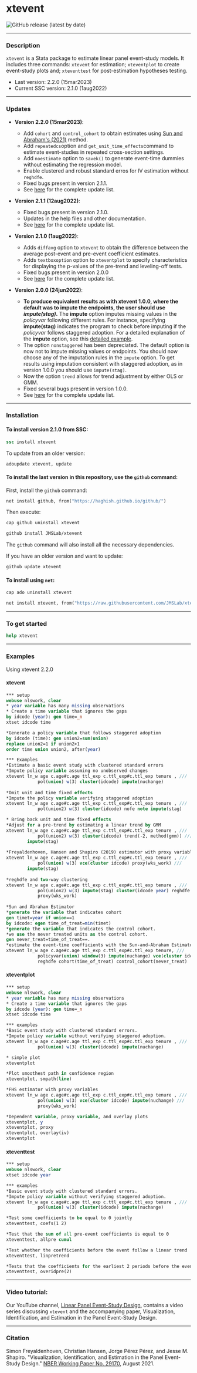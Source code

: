 # xtevent
![GitHub release (latest by date)](https://img.shields.io/github/v/release/JMSLab/xtevent?label=last%20version)

-----------

### Description
`xtevent` is a Stata package to estimate linear panel event-study models. It includes three commands: `xtevent` for estimation; `xteventplot` to create event-study plots and; `xteventtest` for post-estimation hypotheses testing. 


- Last version: 2.2.0 (15mar2023)
- Current SSC version: 2.1.0 (1aug2022)
-----------

### Updates

* **Version 2.2.0 (15mar2023)**:
    - Add `cohort` and `control_cohort` to obtain estimates using [Sun and Abraham's (2021)](https://www.sciencedirect.com/science/article/pii/S030440762030378X) method.
    - Add `repeatedcs`option and `get_unit_time_effects`command to estimate event-studies in repeated cross-section settings.
    - Add `noestimate` option to `savek()` to generate event-time dummies without estimating the regression model.
    - Enable clustered and robust standard erros for IV estimation without `reghdfe`.
    - Fixed bugs present in version 2.1.1.    
    - See [here](https://github.com/JMSLab/xtevent/releases/tag/v2.2.2) for the complete update list.

* **Version 2.1.1 (12aug2022)**:
    - Fixed bugs present in version 2.1.0.
    - Updates in the help files and other documentation.
    - See [here](https://github.com/JMSLab/xtevent/releases/tag/v2.1.1)  for the complete update list.
    
* **Version 2.1.0 (1aug2022)**:
    - Adds `diffavg` option to `xtevent` to obtain the difference between the average post-event and pre-event coefficient estimates. 
    - Adds `textboxoption` option to `xteventplot` to specify characteristics for displaying the p-values of the pre-trend and leveling-off tests.
    - Fixed bugs present in version 2.0.0
    - See [here](https://github.com/JMSLab/xtevent/releases/tag/v2.1.0)  for the complete update list.
    
* **Version 2.0.0 (24jun2022)**:
    - **To produce equivalent results as with xtevent 1.0.0, where the default was to impute the endpoints, the user should use *impute(stag)*.** The **impute** option imputes missing values in the *policyvar* following different rules. For instance, specifying **impute(stag)** indicates the program to check before imputing if the *policyvar* follows staggered adoption. For a detailed explanation of the **impute** option, see this [detailed example](https://rawcdn.githack.com/JMSLab/xtevent/cf16d12f90ddf363df62c397cf0e9dc05bbd9875/impute_option_description.html).
    - The option `nonstaggered` has been depreciated. The default option is now not to impute missing values or endpoints.   You should now choose any of the imputation rules in the `impute` option. To get results using imputation consistent with staggered adoption, as in version 1.0.0 you should use `impute(stag)`.
    - Now the option `trend` allows for trend adjustment by either OLS or GMM.
    - Fixed several bugs present in version 1.0.0.
    - See [here](https://github.com/JMSLab/xtevent/releases/tag/v2.0.0)  for the complete update list.
    
-----------
### Installation

#### To install version 2.1.0 from SSC:
```stata
ssc install xtevent
```

To update from an older version:
```stata
adoupdate xtevent, update
```


#### To install the last version in this repository, use the `github` command:
   First, install the `github` command:
```stata
net install github, from("https://haghish.github.io/github/")
```
   Then execute:
```stata
cap github uninstall xtevent
```
```stata
github install JMSLab/xtevent
```

The `github` command will also install all the necessary dependencies.

If you have an older version and want to update:
```stata
github update xtevent
```

#### To install using `net`:
```stata
cap ado uninstall xtevent
```
```stata
net install xtevent, from("https://raw.githubusercontent.com/JMSLab/xtevent/master")
```
-----------

### To get started
```stata
help xtevent
```

-----------

### Examples

Using xtevent 2.2.0

#### xtevent
```stata
*** setup
webuse nlswork, clear
* year variable has many missing observations
* Create a time variable that ignores the gaps
by idcode (year): gen time=_n
xtset idcode time

*Generate a policy variable that follows staggered adoption
by idcode (time): gen union2=sum(union)
replace union2=1 if union2>1 
order time union union2, after(year)

*** Examples
*Estimate a basic event study with clustered standard errors 
*Impute policy variable assuming no unobserved changes
xtevent ln_w age c.age#c.age ttl_exp c.ttl_exp#c.ttl_exp tenure , ///
            pol(union) w(3) cluster(idcode) impute(nuchange)
	   
*Omit unit and time fixed effects
*Impute the policy variable verifying staggered adoption
xtevent ln_w age c.age#c.age ttl_exp c.ttl_exp#c.ttl_exp tenure , ///
            pol(union2) w(3) cluster(idcode) nofe note impute(stag)

* Bring back unit and time fixed effects
*Adjust for a pre-trend by estimating a linear trend by GMM
xtevent ln_w age c.age#c.age ttl_exp c.ttl_exp#c.ttl_exp tenure , ///
            pol(union2) w(3) cluster(idcode) trend(-2, method(gmm)) ///
	    impute(stag)
			
*Freyaldenhoven, Hansen and Shapiro (2019) estimator with proxy variables
xtevent ln_w age c.age#c.age ttl_exp c.ttl_exp#c.ttl_exp tenure , ///
            pol(union) w(3) vce(cluster idcode) proxy(wks_work) ///
	    impute(stag)
			          
*reghdfe and two-way clustering
xtevent ln_w age c.age#c.age ttl_exp c.ttl_exp#c.ttl_exp tenure , ///
            pol(union2) w(3) impute(stag) cluster(idcode year) reghdfe ///
            proxy(wks_work) 
            
*Sun and Abraham Estimator
*generate the variable that indicates cohort
gen timet=year if union==1
by idcode: egen time_of_treat=min(timet)
*generate the variable that indicates the control cohort. 
*we use the never treated units as the control cohort. 
gen never_treat=time_of_treat==.
*estimate the event-time coefficients with the Sun-and-Abraham Estimator.
xtevent ln_w age c.age#c.age ttl_exp c.ttl_exp#c.ttl_exp tenure, ///
            policyvar(union) window(3) impute(nuchange) vce(cluster idcode) ///
            reghdfe cohort(time_of_treat) control_cohort(never_treat) 

```

#### xteventplot
```stata
*** setup
webuse nlswork, clear
* year variable has many missing observations
* Create a time variable that ignores the gaps
by idcode (year): gen time=_n
xtset idcode time

*** examples 
*Basic event study with clustered standard errors. 
*Impute policy variable without verifying staggered adoption.
xtevent ln_w age c.age#c.age ttl_exp c.ttl_exp#c.ttl_exp tenure , ///
            pol(union) w(3) cluster(idcode) impute(nuchange) 

* simple plot
xteventplot

*Plot smoothest path in confidence region
xteventplot, smpath(line)

*FHS estimator with proxy variables
xtevent ln_w age c.age#c.age ttl_exp c.ttl_exp#c.ttl_exp tenure , ///
            pol(union) w(3) vce(cluster idcode) impute(nuchange) ///
            proxy(wks_work)

*Dependent variable, proxy variable, and overlay plots
xteventplot, y
xteventplot, proxy
xteventplot, overlay(iv)
xteventplot
```

#### xteventtest
```stata
*** setup
webuse nlswork, clear
xtset idcode year

*** examples 
*Basic event study with clustered standard errors. 
*Impute policy variable without verifying staggered adoption.
xtevent ln_w age c.age#c.age ttl_exp c.ttl_exp#c.ttl_exp tenure , ///
            pol(union) w(3) cluster(idcode) impute(nuchange) 

*Test some coefficients to be equal to 0 jointly
xteventtest, coefs(1 2)

*Test that the sum of all pre-event coefficients is equal to 0
xteventtest, allpre cumul

*Test whether the coefficients before the event follow a linear trend
xteventtest, linpretrend

*Tests that the coefficients for the earliest 2 periods before the event are equal to 0
xteventtest, overidpre(2)
```

-----------

### Video tutorial:

Our YouTube channel, [Linear Panel Event-Study Design](https://www.youtube.com/watch?v=hOIB3PwntYg), contains a video series discussing `xtevent` and the accompanying paper, Visualization, Identification, and Estimation in the Panel Event-Study Design.

-----------

### Citation

Simon Freyaldenhoven, Christian Hansen, Jorge Pérez Pérez, and Jesse M. Shapiro. "Visualization, Identification, and Estimation in the Panel Event-Study Design." [NBER Working Paper No. 29170](https://www.nber.org/papers/w29170),
August 2021.
